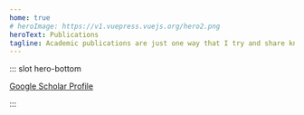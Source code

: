 ```yaml
---
home: true
# heroImage: https://v1.vuepress.vuejs.org/hero2.png
heroText: Publications
tagline: Academic publications are just one way that I try and share knowledge.
---
```


::: slot hero-bottom

<a href="https://scholar.google.co.uk/citations?user=yLecSWgAAAAJ&hl=en" class="btn" target="_BLANK">Google Scholar Profile</a>

:::

<PubsList />
